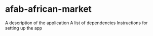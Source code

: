 # afab-african-market

A description of the application
A list of dependencies
Instructions for setting up the app
